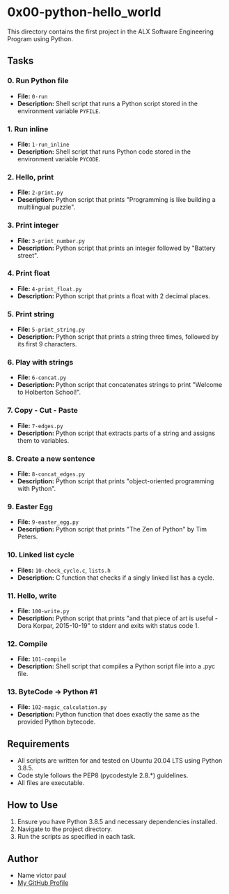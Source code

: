 # 0x00-python-hello_world

This directory contains the first project in the ALX Software Engineering Program using Python.

## Tasks

### 0. Run Python file
- **File:** `0-run`
- **Description:** Shell script that runs a Python script stored in the environment variable `PYFILE`.

### 1. Run inline
- **File:** `1-run_inline`
- **Description:** Shell script that runs Python code stored in the environment variable `PYCODE`.

### 2. Hello, print
- **File:** `2-print.py`
- **Description:** Python script that prints "Programming is like building a multilingual puzzle".

### 3. Print integer
- **File:** `3-print_number.py`
- **Description:** Python script that prints an integer followed by "Battery street".

### 4. Print float
- **File:** `4-print_float.py`
- **Description:** Python script that prints a float with 2 decimal places.

### 5. Print string
- **File:** `5-print_string.py`
- **Description:** Python script that prints a string three times, followed by its first 9 characters.

### 6. Play with strings
- **File:** `6-concat.py`
- **Description:** Python script that concatenates strings to print "Welcome to Holberton School!".

### 7. Copy - Cut - Paste
- **File:** `7-edges.py`
- **Description:** Python script that extracts parts of a string and assigns them to variables.

### 8. Create a new sentence
- **File:** `8-concat_edges.py`
- **Description:** Python script that prints "object-oriented programming with Python".

### 9. Easter Egg
- **File:** `9-easter_egg.py`
- **Description:** Python script that prints "The Zen of Python" by Tim Peters.

### 10. Linked list cycle
- **Files:** `10-check_cycle.c`, `lists.h`
- **Description:** C function that checks if a singly linked list has a cycle.

### 11. Hello, write
- **File:** `100-write.py`
- **Description:** Python script that prints "and that piece of art is useful - Dora Korpar, 2015-10-19" to stderr and exits with status code 1.

### 12. Compile
- **File:** `101-compile`
- **Description:** Shell script that compiles a Python script file into a .pyc file.

### 13. ByteCode -> Python #1
- **File:** `102-magic_calculation.py`
- **Description:** Python function that does exactly the same as the provided Python bytecode.

## Requirements

- All scripts are written for and tested on Ubuntu 20.04 LTS using Python 3.8.5.
- Code style follows the PEP8 (pycodestyle 2.8.*) guidelines.
- All files are executable.

## How to Use

1. Ensure you have Python 3.8.5 and necessary dependencies installed.
2. Navigate to the project directory.
3. Run the scripts as specified in each task.

## Author

- Name victor paul
- [My GitHub Profile](https://github.com/Boozmanras)
